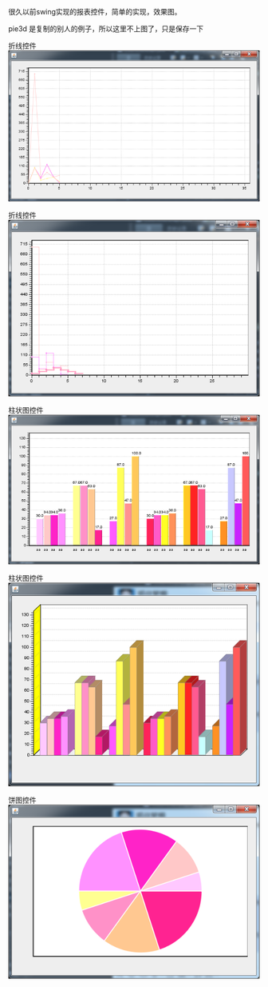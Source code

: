 很久以前swing实现的报表控件，简单的实现，效果图。

pie3d 是复制的别人的例子，所以这里不上图了，只是保存一下
 

折线控件
![image](https://github.com/alvin198761/swing_chart/blob/master/pic//line_1.png)

折线控件
![image](https://github.com/alvin198761/swing_chart/blob/master/pic//line_2.png)

柱状图控件
![image](https://github.com/alvin198761/swing_chart/blob/master/pic//bar.png)


柱状图控件
![image](https://github.com/alvin198761/swing_chart/blob/master/pic//bar3d.png)

饼图控件
![image](https://github.com/alvin198761/swing_chart/blob/master/pic/pie.png)
